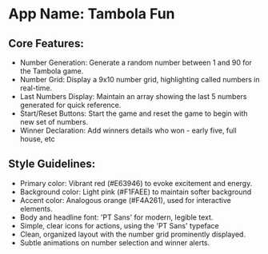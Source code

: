 # **App Name**: Tambola Fun

## Core Features:

- Number Generation: Generate a random number between 1 and 90 for the Tambola game.
- Number Grid: Display a 9x10 number grid, highlighting called numbers in real-time.
- Last Numbers Display: Maintain an array showing the last 5 numbers generated for quick reference.
- Start/Reset Buttons: Start the game and reset the game to begin with new set of numbers.
- Winner Declaration: Add winners details who won - early five, full house, etc

## Style Guidelines:

- Primary color: Vibrant red (#E63946) to evoke excitement and energy.
- Background color: Light pink (#F1FAEE) to maintain softer background
- Accent color: Analogous orange (#F4A261), used for interactive elements.
- Body and headline font: 'PT Sans' for modern, legible text.
- Simple, clear icons for actions, using the 'PT Sans' typeface
- Clean, organized layout with the number grid prominently displayed.
- Subtle animations on number selection and winner alerts.